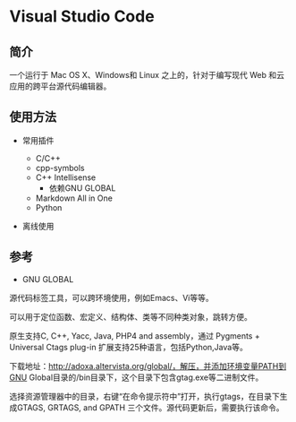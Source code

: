 # Visual Studio Code #

## 简介 #
一个运行于 Mac OS X、Windows和 Linux 之上的，针对于编写现代 Web 和云应用的跨平台源代码编辑器。

## 使用方法 #

- 常用插件
    - C/C++
    - cpp-symbols
    - C++ Intellisense
        - 依赖GNU GLOBAL
    - Markdown All in One
    - Python

- 离线使用

## 参考 #

- GNU GLOBAL

源代码标签工具，可以跨环境使用，例如Emacs、Vi等等。

可以用于定位函数、宏定义、结构体、类等不同种类对象，跳转方便。

原生支持C, C++, Yacc, Java, PHP4 and assembly，通过 Pygments + Universal Ctags plug-in 扩展支持25种语言，包括Python,Java等。

下载地址：http://adoxa.altervista.org/global/，解压，并添加环境变量PATH到GNU Global目录的/bin目录下，这个目录下包含gtag.exe等二进制文件。 

选择资源管理器中的目录，右键“在命令提示符中”打开，执行gtags，在目录下生成GTAGS, GRTAGS, and GPATH 三个文件。源代码更新后，需要执行该命令。



